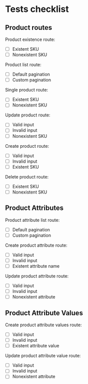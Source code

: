 # Tests checklist

## Product routes

Product existence route:

- [ ] Existent SKU
- [ ] Nonexistent SKU

Product list route:

- [ ] Default pagination
- [ ] Custom pagination

Single product route:

- [ ] Existent SKU
- [ ] Nonexistent SKU

Update product route:

- [ ] Valid input
- [ ] Invalid input
- [ ] Nonexistent SKU

Create product route:

- [ ] Valid input
- [ ] Invalid input
- [ ] Existent SKU

Delete product route:

- [ ] Existent SKU
- [ ] Nonexistent SKU

## Product Attributes

Product attribute list route:

- [ ] Default pagination
- [ ] Custom pagination

Create product attribute route:

- [ ] Valid input
- [ ] Invalid input
- [ ] Existent attribute name

Update product attribute route:

- [ ] Valid input
- [ ] Invalid input
- [ ] Nonexistent attribute

## Product Attribute Values

Create product attribute values route:

- [ ] Valid input
- [ ] Invalid input
- [ ] Existent attribute value

Update product attribute value route:

- [ ] Valid input
- [ ] Invalid input
- [ ] Nonexistent attribute
